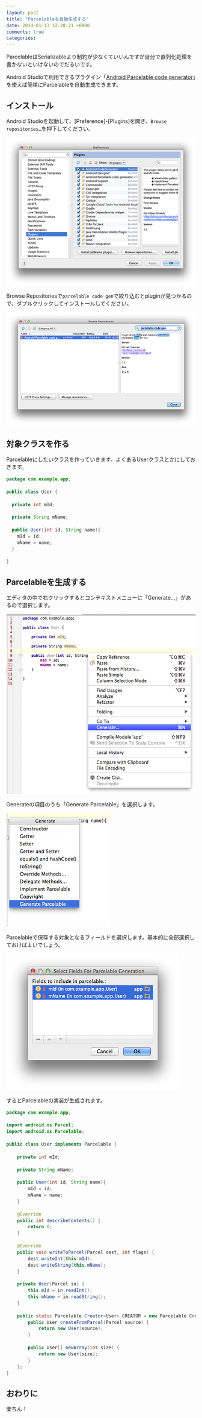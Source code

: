 ```yaml
---
layout: post
title: "Parcelableを自動生成する"
date: 2014-01-13 12:28:21 +0900
comments: true
categories: 
---
```


ParcelableはSerializableより制約が少なくていいんですが自分で直列化処理を書かないといけないのでだるいです。

Android Studioで利用できるプラグイン「[Android Parcelable code generator](https://github.com/mcharmas/android-parcelable-intellij-plugin)」を使えば簡単にParcelableを自動生成できます。

<!-- more -->

## インストール

Android Studioを起動して、[Preference]-[Plugins]を開き、`Browse repositories…`を押下してください。

![01](/images/2014-01-08-android-selector-chapek/01.png)

Browse Repositoriesで`parcelable code gen`で絞り込むとpluginが見つかるので、ダブルクリックしてインストールしてください。

![02](/images/2014-01-13-parcel-generator/01.png)


## 対象クラスを作る

Parcelableにしたいクラスを作っていきます。よくあるUserクラスとかにしておきます。

```java
package com.example.app;

public class User {

  private int mId;

  private String mName;

  public User(int id, String name){
    mId = id;
    mName = name;
  }

}
```

## Parcelableを生成する

エディタの中で右クリックするとコンテキストメニューに「Generate...」があるので選択します。

![03](/images/2014-01-13-parcel-generator/02.png)

Generateの項目のうち「Generate Parcelable」を選択します。

![04](/images/2014-01-13-parcel-generator/03.png)

Parcelableで保存する対象となるフィールドを選択します。基本的に全部選択しておけばよいでしょう。

![05](/images/2014-01-13-parcel-generator/04.png)

するとParcelableの実装が生成されます。

```java
package com.example.app;

import android.os.Parcel;
import android.os.Parcelable;

public class User implements Parcelable {

    private int mId;

    private String mName;

    public User(int id, String name){
        mId = id;
        mName = name;
    }

    @Override
    public int describeContents() {
        return 0;
    }

    @Override
    public void writeToParcel(Parcel dest, int flags) {
        dest.writeInt(this.mId);
        dest.writeString(this.mName);
    }

    private User(Parcel in) {
        this.mId = in.readInt();
        this.mName = in.readString();
    }

    public static Parcelable.Creator<User> CREATOR = new Parcelable.Creator<User>() {
        public User createFromParcel(Parcel source) {
            return new User(source);
        }

        public User[] newArray(int size) {
            return new User[size];
        }
    };
}
```

## おわりに

楽ちん！